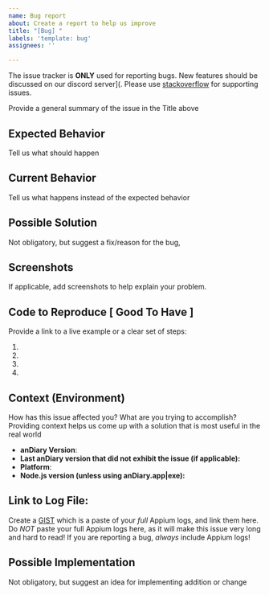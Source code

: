 ```yaml
---
name: Bug report
about: Create a report to help us improve
title: "[Bug] "
labels: 'template: bug'
assignees: ''

---
```


<!---
Thank you for reporting an issue.
-->

The issue tracker is **ONLY** used for reporting bugs. New features should be discussed on our discord server](. Please use [stackoverflow](https://stackoverflow.com) for supporting issues.

Provide a general summary of the issue in the Title above

## Expected Behavior

Tell us what should happen

## Current Behavior

Tell us what happens instead of the expected behavior

## Possible Solution

Not obligatory, but suggest a fix/reason for the bug,

## Screenshots

If applicable, add screenshots to help explain your problem.

## Code to Reproduce [ Good To Have ]

Provide a link to a live example or a clear set of steps:

1.
2.
3.
4.

## Context (Environment)

How has this issue affected you? What are you trying to accomplish?
Providing context helps us come up with a solution that is most useful in the real world

- **anDiary Version**: <!-- compulsory. you must provide your version -->
- **Last anDiary version that did not exhibit the issue (if applicable):**
- **Platform**: <!-- either `uname -a` output, or if Windows, version and 32-bit or
  64-bit -->
- **Node.js version (unless using anDiary.app|exe):** <!-- Node.js version -->

## Link to Log File:

Create a [GIST](https://gist.github.com) which is a paste of your _full_ Appium logs, and link them here.
Do _NOT_ paste your full Appium logs here, as it will make this issue very long and hard to read!
If you are reporting a bug, _always_ include Appium logs!

## Possible Implementation

Not obligatory, but suggest an idea for implementing addition or change
